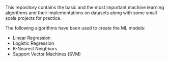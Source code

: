  This repository contains the basic and the most important machine learning algorithms and their implementations on datasets along with some small scale projects for practice.
 
 The following algorithms have been used to create the ML models:
 
 - Linear Regression 
 - Logistic Regression
 - K-Nearest Neighbors
 - Support Vector Machines (SVM)

